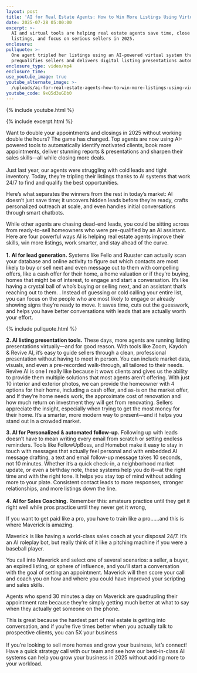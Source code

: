 ```yaml
---
layout: post
title: 'AI for Real Estate Agents: How to Win More Listings Using Virtual Tools'
date: 2025-07-28 05:00:00
excerpt: >-
  AI and virtual tools are helping real estate agents save time, close more
  listings, and focus on serious sellers in 2025.
enclosure:
pullquote: >-
  One agent tripled her listings using an AI-powered virtual system that
  prequalifies sellers and delivers digital listing presentations automatically.
enclosure_type: video/mp4
enclosure_time:
use_youtube_image: true
youtube_alternate_image: >-
  /uploads/ai-for-real-estate-agents-how-to-win-more-listings-using-virtual-tools-2.jpg
youtube_code: 9xQ5d3uGDb0
---
```

{% include youtube.html %}

{% include excerpt.html %}

Want to double your appointments and closings in 2025 without working double the hours? The game has changed. Top agents are now using AI-powered tools to automatically identify motivated clients, book more appointments, deliver stunning reports & presentations and sharpen their sales skills—all while closing more deals.<br><br>Just last year, our agents were struggling with cold leads and tight inventory. Today, they’re tripling their listings thanks to AI systems that work 24/7 to find and qualify the best opportunities.

Here’s what separates the winners from the rest in today’s market: AI doesn’t just save time; it uncovers hidden leads before they’re ready, crafts personalized outreach at scale, and even handles initial conversations through smart chatbots.

While other agents are chasing dead-end leads, you could be sitting across from ready-to-sell homeowners who were pre-qualified by an AI assistant. Here are four powerful ways AI is helping real estate agents improve their skills, win more listings, work smarter, and stay ahead of the curve.<br><br>**1\.** **AI for lead generation.** Systems like Fello and Ruuster can actually scan your database and online activity to figure out which contacts are most likely to buy or sell next and even message out to them with compelling offers, like a cash offer for their home, a home valuation or if they’re buying, homes that might be of interest, to engage and start a conversation. It’s like having a crystal ball of who’s buying or selling next, and an assistant that’s reaching out to them. . Instead of guessing or cold calling your entire list, you can focus on the people who are most likely to engage or already showing signs they’re ready to move. It saves time, cuts out the guesswork, and helps you have better conversations with leads that are actually worth your effort.

{% include pullquote.html %}

**2\. AI listing presentation tools.** These days, more agents are running listing presentations virtually—and for good reason. With tools like Zoom, Kaydoh & Revive AI, it’s easy to guide sellers through a clean, professional presentation without having to meet in person. You can include market data, visuals, and even a pre-recorded walk-through, all tailored to their needs. Revive AI is one I really like because it wows clients and gives us the ability to provide them multiple solutions that most agents aren’t offering. With just 10 interior and exterior photos, we can provide the homeowner with 4 options for their home, including a cash offer, and as-is on the market offer, and If they’re home needs work, the approximate cost of renovation and how much return on investment they will get from renovating. Sellers appreciate the insight, especially when trying to get the most money for their home. It’s a smarter, more modern way to present—and it helps you stand out in a crowded market.

**3\. AI for Personalized & automated follow-up.** Following up with leads doesn’t have to mean writing every email from scratch or setting endless reminders. Tools like FollowUpBoss, and Homebot make it easy to stay in touch with messages that actually feel personal and with embedded AI message drafting, a text and email follow-up message takes 10 seconds, not 10 minutes. Whether it’s a quick check-in, a neighborhood market update, or even a birthday note, these systems help you do it—at the right time and with the right tone. It helps you stay top of mind without adding more to your plate. Consistent contact leads to more responses, stronger relationships, and more listings down the line.<br><br>**4\.** **AI for Sales Coaching.** Remember this: amateurs practice until they get it right well while pros practice until they never get it wrong,

If you want to get paid like a pro, you have to train like a pro……and this is where Maverick is amazing.

Maverick is like having a world-class sales coach at your disposal 24/7. It’s an AI roleplay bot, but really think of it like a pitching machine if you were a baseball player.

You call into Maverick and select one of several scenarios: a seller, a buyer, an expired listing, or sphere of influence, and you’ll start a conversation with the goal of setting an appointment. Maverick will then score your call and coach you on how and where you could have improved your scripting and sales skills.

Agents who spend 30 minutes a day on Maverick are quadrupling their appointment rate because they’re simply getting much better at what to say when they actually get someone on the phone.

This is great because the hardest part of real estate is getting into conversation, and if you’re five times better when you actually talk to prospective clients, you can 5X your business<br><br>If you’re looking to sell more homes and grow your business, let’s connect! Have a quick strategy call with our team and see how our best-in-class AI systems can help you grow your business in 2025 without adding more to your workload.